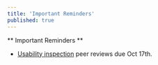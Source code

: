 ```yaml
---
title: 'Important Reminders'
published: true
---
```


** Important Reminders **  
* [Usability inspection](https://canvas.sfu.ca/courses/36662/assignments/267545) peer reviews due Oct 17th.
